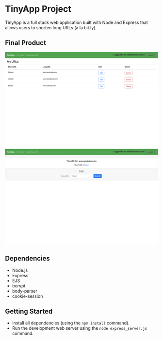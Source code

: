 # TinyApp Project

TinyApp is a full stack web application built with Node and Express that allows users to shorten long URLs (à la bit.ly).

## Final Product

!["URLs Page"](https://github.com/fatimanguyen2/tinyapp/blob/master/docs/urls-page.png)
!["Page of a shortened URL"](https://github.com/fatimanguyen2/tinyapp/blob/master/docs/specific-url-page.png)

## Dependencies

- Node.js
- Express
- EJS
- bcrypt
- body-parser
- cookie-session

## Getting Started

- Install all dependencies (using the `npm install` command).
- Run the development web server using the `node express_server.js` command.